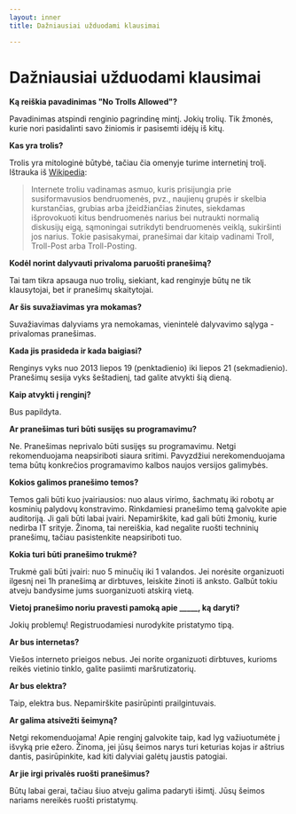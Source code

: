 ```yaml
---
layout: inner
title: Dažniausiai užduodami klausimai

---
```

# Dažniausiai užduodami klausimai

**Ką reiškia pavadinimas "No Trolls Allowed"?**

Pavadinimas atspindi renginio pagrindinę mintį. Jokių trolių. Tik žmonės, kurie
nori pasidalinti savo žiniomis ir pasisemti idėjų iš kitų.

**Kas yra trolis?**

Trolis yra mitologinė būtybė, tačiau čia omenyje turime internetinį trolį.
Ištrauka iš [Wikipedia](http://lt.wikipedia.org/wiki/Trolis_(internete)):

> Internete troliu vadinamas asmuo, kuris prisijungia prie susiformavusios
> bendruomenės, pvz., naujienų grupės ir skelbia kurstančias, grubias arba
> įžeidžiančias žinutes, siekdamas išprovokuoti kitus bendruomenės narius bei
> nutraukti normalią diskusijų eigą, sąmoningai sutrikdyti bendruomenės veiklą,
> sukiršinti jos narius. Tokie pasisakymai, pranešimai dar kitaip vadinami
> Troll, Troll-Post arba Troll-Posting.

**Kodėl norint dalyvauti privaloma paruošti pranešimą?**

Tai tam tikra apsauga nuo trolių, siekiant, kad renginyje būtų ne tik
klausytojai, bet ir pranešimų skaitytojai.

**Ar šis suvažiavimas yra mokamas?**

Suvažiavimas dalyviams yra nemokamas, vienintelė dalyvavimo sąlyga - privalomas
pranešimas.

**Kada jis prasideda ir kada baigiasi?**

Renginys vyks nuo 2013 liepos 19 (penktadienio) iki liepos 21 (sekmadienio).
Pranešimų sesija vyks šeštadienį, tad galite atvykti šią dieną.

**Kaip atvykti į renginį?**
 
Bus papildyta.

**Ar pranešimas turi būti susijęs su programavimu?**

Ne. Pranešimas neprivalo būti susijęs su programavimu. Netgi rekomenduojama
neapsiriboti siaura sritimi. Pavyzdžiui nerekomenduojama tema būtų konkrečios
programavimo kalbos naujos versijos galimybės.

**Kokios galimos pranešimo temos?**

Temos gali būti kuo įvairiausios: nuo alaus virimo, šachmatų iki robotų ar
kosminių palydovų konstravimo. Rinkdamiesi pranešimo temą galvokite apie
auditoriją. Ji gali būti labai įvairi. Nepamirškite, kad gali būti žmonių,
kurie nedirba IT srityje. Žinoma, tai nereiškia, kad negalite ruošti techninių
pranešimų, tačiau pasistenkite neapsiriboti tuo.

**Kokia turi būti pranešimo trukmė?**

Trukmė gali būti įvairi: nuo 5 minučių iki 1 valandos. Jei norėsite organizuoti
ilgesnį nei 1h pranešimą ar dirbtuves, leiskite žinoti iš anksto. Galbūt tokiu
atveju bandysime jums suorganizuoti atskirą vietą.

**Vietoj pranešimo noriu pravesti pamoką apie _____, ką daryti?**

Jokių problemų! Registruodamiesi nurodykite pristatymo tipą.

**Ar bus internetas?**

Viešos interneto prieigos nebus. Jei norite organizuoti dirbtuves, kurioms
reikės vietinio tinklo, galite pasiimti maršrutizatorių.

**Ar bus elektra?**

Taip, elektra bus. Nepamirškite pasirūpinti prailgintuvais.

**Ar galima atsivežti šeimyną?**

Netgi rekomenduojama! Apie renginį galvokite taip, kad lyg važiuotumėte į
išvyką prie ežero. Žinoma, jei jūsų šeimos narys turi keturias kojas ir aštrius
dantis, pasirūpinkite, kad kiti dalyviai galėtų jaustis patogiai.

**Ar jie irgi privalės ruošti pranešimus?**

Būtų labai gerai, tačiau šiuo atveju galima padaryti išimtį. Jūsų šeimos
nariams nereikės ruošti pristatymų.
